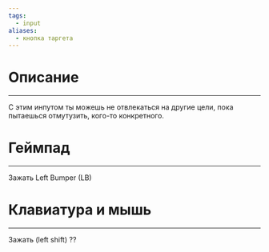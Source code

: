 ```yaml
---
tags:
  - input
aliases:
  - кнопка таргета
---
```

# Описание
___
С этим инпутом ты можешь не отвлекаться на другие цели, пока пытаешься отмутузить, кого-то конкретного.
# Геймпад
___
Зажать Left Bumper (LB)
# Клавиатура и мышь
___
Зажать (left shift) ??